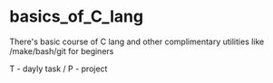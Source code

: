# basics_of_C_lang
There's basic course of C lang and other complimentary utilities like /make/bash/git for beginers

T - dayly task / P - project
